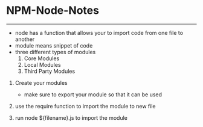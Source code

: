 # NPM-Node-Notes

---

- node has a function that allows your to import code from one file to another
- module means snippet of code
- three different types of modules  
    1. Core Modules
    2. Local Modules
    3. Third Party Modules

1. Create your modules
    - make sure to export your module so that it can be used

2. use the require function to import the module to new file

3. run node ${filename}.js to import the module

